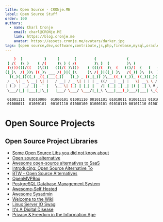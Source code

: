 ```yaml
---
title: Open Source - CRONje.ME
label: Open Source Stuff
order: 100
authors:
  - name: Charl Cronje
    email: charl@CRONje.ME
    link: https://blog.cronje.me
    avatar: https://assets.cronje.me/avatars/darker.jpg
tags: [open source,dev,software,contribute,js,php,firebase,mysql,oracle,log]
---
```


```sh
    )  (          )     (       )        (              (                  *         
 ( /(  )\ )    ( /(     )\ ) ( /(        )\ )  (        )\ )             (  `        
 )\())(()/((   )\())   (()/( )\())    ( (()/(  )\  (   (()/(  (   (   (  )\))(  (    
((_)\  /(_))\ ((_)\ ___ /(_)|(_)\     )\ /(_)|((_) )\   /(_)) )\  )\  )\((_)()\ )\   
  ((_)(_))((_) _((_)___(_))   ((_) _ ((_|_)) )\___((_) (_))_ ((_)((_)((_|_()((_|(_)  
 / _ \| _ \ __| \| |   / __| / _ \| | | | _ ((/ __| __| |   \| __\ \ / /|  \/  | __| 
| (_) |  _/ _|| .` |   \__ \| (_) | |_| |   /| (__| _| _| |) | _| \ V / | |\/| | _|  
 \___/|_| |___|_|\_|   |___/ \___/ \___/|_|_\ \___|___(_)___/|___| \_(_)|_|  |_|___| 
                                                                                     
 01001111  01010000  01000101 01001110 00101101 01010011 01001111 01010101 01010010 
 01000011  01000101  00101110 01000100 01000101 01010110 00101110 01001101 01000101  
```

# Open Source Projects

## Open Source Project Libraries 

- [Some Open Source Libs you did not know about](oSourceYouDontKnow.md)
- [Open source alternative](https://www.opensourcealternative.to)
- [Awesome open-source alternatives to SaaS](https://github.com/RunaCapital/awesome-oss-alternatives)
- [Introducing: Open Source Alternative To](https://www.crowd.dev/post/introducing-opensource-alternative-to)
- [BTW - Open Source Alternatives](https://www.btw.so/open-source-alternatives)
- [OpenMVPBox](https://github.com/Jazys/OpenMVPBox)
- [PostgreSQL Database Management System](https://github.com/postgres/postgres)
- [Awesome-Self Hosted](https://github.com/awesome-selfhosted/awesome-selfhosted)
- [Awesome Sysadmin](https://github.com/awesome-foss/awesome-sysadmin)
- [Welcome to the Wiki](https://wiki.r-selfhosted.com/)
- [Linux Server IO Swag](https://docs.linuxserver.io/general/swag)
- [It's A Digital Disease](https://www.reddit.com/r/DataHoarder/wiki/index)
- [Privacy & Freedom in the Information Age](https://www.reddit.com/r/privacy/wiki/index)
